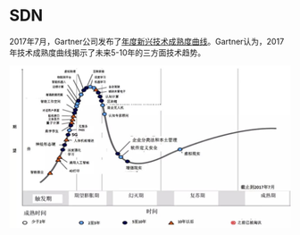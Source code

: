 # SDN

2017年7月，Gartner公司发布了[年度新兴技术成熟度曲线](http://www.sohu.com/a/162408451_473283)。Gartner认为，2017年技术成熟度曲线揭示了未来5-10年的三方面技术趋势。

![2017新兴技术成熟度曲线（来源：Gartner 2017年7月）](images/emerging-technology-maturity-curve-by-gartner.png)
